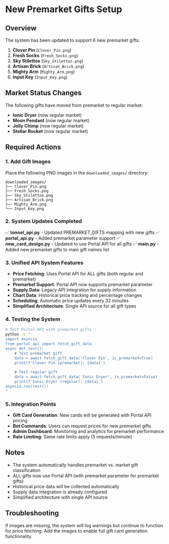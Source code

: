 # New Premarket Gifts Setup

## Overview
The system has been updated to support 6 new premarket gifts:

1. **Clover Pin** (`Clover_Pin.png`)
2. **Fresh Socks** (`Fresh_Socks.png`) 
3. **Sky Stilettos** (`Sky_Stilettos.png`)
4. **Artisan Brick** (`Artisan_Brick.png`)
5. **Mighty Arm** (`Mighty_Arm.png`)
6. **Input Key** (`Input_Key.png`)

## Market Status Changes
The following gifts have moved from premarket to regular market:
- **Ionic Dryer** (now regular market)
- **Moon Pendant** (now regular market)
- **Jolly Chimp** (now regular market)
- **Stellar Rocket** (now regular market)

## Required Actions

### 1. Add Gift Images
Place the following PNG images in the `downloaded_images/` directory:
```
downloaded_images/
├── Clover_Pin.png
├── Fresh_Socks.png
├── Sky_Stilettos.png
├── Artisan_Brick.png
├── Mighty_Arm.png
└── Input_Key.png
```

### 2. System Updates Completed
✅ **tonnel_api.py** - Updated PREMARKET_GIFTS mapping with new gifts
✅ **portal_api.py** - Added premarket parameter support
✅ **new_card_design.py** - Updated to use Portal API for all gifts
✅ **main.py** - Added new premarket gifts to main gift names list

### 3. Unified API System Features
- **Price Fetching**: Uses Portal API for ALL gifts (both regular and premarket)
- **Premarket Support**: Portal API now supports premarket parameter
- **Supply Data**: Legacy API integration for supply information
- **Chart Data**: Historical price tracking and percentage changes
- **Scheduling**: Automatic price updates every 32 minutes
- **Simplified Architecture**: Single API source for all gift types

### 4. Testing the System
```bash
# Test Portal API with premarket gifts
python -c "
import asyncio
from portal_api import fetch_gift_data
async def test():
    # Test premarket gift
    data = await fetch_gift_data('Clover Pin', is_premarket=True)
    print(f'Clover Pin (premarket): {data}')
    
    # Test regular gift
    data = await fetch_gift_data('Ionic Dryer', is_premarket=False)
    print(f'Ionic Dryer (regular): {data}')
asyncio.run(test())
"
```

### 5. Integration Points
- **Gift Card Generation**: New cards will be generated with Portal API pricing
- **Bot Commands**: Users can request prices for new premarket gifts
- **Admin Dashboard**: Monitoring and analytics for premarket performance
- **Rate Limiting**: Same rate limits apply (5 requests/minute)

## Notes
- The system automatically handles premarket vs. market gift classification
- ALL gifts now use Portal API (with premarket parameter for premarket gifts)
- Historical price data will be collected automatically
- Supply data integration is already configured
- Simplified architecture with single API source

## Troubleshooting
If images are missing, the system will log warnings but continue to function for price fetching. Add the images to enable full gift card generation functionality.
